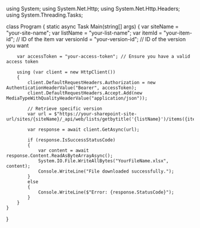 using System;
using System.Net.Http;
using System.Net.Http.Headers;
using System.Threading.Tasks;

class Program
{
    static async Task Main(string[] args)
    {
        var siteName = "your-site-name";
        var listName = "your-list-name";
        var itemId = "your-item-id"; // ID of the item
        var versionId = "your-version-id"; // ID of the version you want

        var accessToken = "your-access-token"; // Ensure you have a valid access token

        using (var client = new HttpClient())
        {
            client.DefaultRequestHeaders.Authorization = new AuthenticationHeaderValue("Bearer", accessToken);
            client.DefaultRequestHeaders.Accept.Add(new MediaTypeWithQualityHeaderValue("application/json"));

            // Retrieve specific version
            var url = $"https://your-sharepoint-site-url/sites/{siteName}/_api/web/lists/getbytitle('{listName}')/items({itemId})/versions({versionId})/$value";

            var response = await client.GetAsync(url);

            if (response.IsSuccessStatusCode)
            {
                var content = await response.Content.ReadAsByteArrayAsync();
                System.IO.File.WriteAllBytes("YourFileName.xlsx", content);
                Console.WriteLine("File downloaded successfully.");
            }
            else
            {
                Console.WriteLine($"Error: {response.StatusCode}");
            }
        }
    }
}
